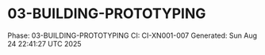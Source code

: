 # 03-BUILDING-PROTOTYPING
Phase: 03-BUILDING-PROTOTYPING
CI: CI-XN001-007
Generated: Sun Aug 24 22:41:27 UTC 2025
